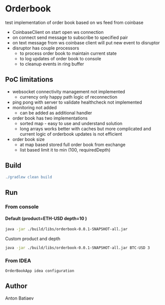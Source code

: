 # Orderbook

test implementation of order book based on ws feed from coinbase

- CoinbaseClient on start open ws connection
- on connect send message to subscribe to specified pair
- on text message from ws coinbase client will put new event to disruptor
- disruptor has couple processors
  - to process order book to maintain current state
  - to log updates of order book to console
  - to cleanup events in ring buffer

## PoC limitations
- websocket connectivity management not implemented
  - currency only happy path logic of reconnection
- ping pong with server to validate healthcheck not implemented
- monitoring not added
  - can be added as additional handler
- order book has two implementations
  - sorted map - easy to use and understand solution
  - long arrays works better with caches but more complicated and current logic of orderbook updates is not efficient
- order book size
  - at map based stored full order book from exchange
  - list based limit it to min (100, requiredDepth)

## Build

```groovy
./gradlew clean build
```

## Run
### From console
#### Default (product=ETH-USD depth=10 )
```bash
java -jar ./build/libs/orderbook-0.0.1-SNAPSHOT-all.jar 
```
Custom product and depth
```bash
java -jar ./build/libs/orderbook-0.0.1-SNAPSHOT-all.jar BTC-USD 3
```

### From IDEA
```
OrderBookApp idea configuration
```

## Author

Anton Batiaev
